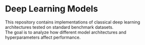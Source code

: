 # Deep Learning Models

This repository contains implementations of classical deep learning architectures tested on standard benchmark datasets.  
The goal is to analyze how different model architectures and hyperparameters affect performance.
